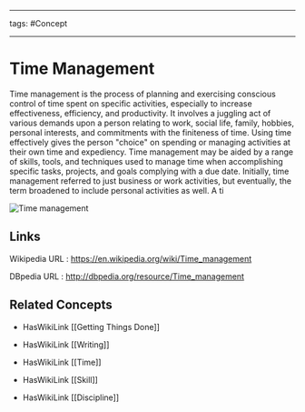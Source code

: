 




---

tags: #Concept

---
# Time Management


Time management is the process of planning and exercising conscious control of time spent on specific activities, especially to increase effectiveness, efficiency, and productivity. It involves a juggling act of various demands upon a person relating to work, social life, family, hobbies, personal interests, and commitments with the finiteness of time. Using time effectively gives the person "choice" on spending or managing activities at their own time and expediency. Time management may be aided by a range of skills, tools, and techniques used to manage time when accomplishing specific tasks, projects, and goals complying with a due date. Initially, time management referred to just business or work activities, but eventually, the term broadened to include personal activities as well. A ti

![Time management](http://commons.wikimedia.org/wiki/Special:FilePath/MerrillCoveyMatrix.png?width=300)


## Links


Wikipedia URL : https://en.wikipedia.org/wiki/Time_management

DBpedia URL : http://dbpedia.org/resource/Time_management


## Related Concepts


- HasWikiLink [[Getting Things Done]]

- HasWikiLink [[Writing]]

- HasWikiLink [[Time]]

- HasWikiLink [[Skill]]

- HasWikiLink [[Discipline]]